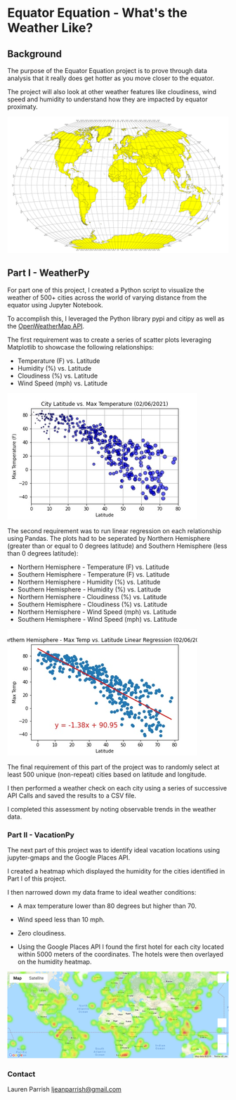 # Equator Equation - What's the Weather Like?

## Background

The purpose of the Equator Equation project is to prove through data analysis that it really does get hotter as you move closer to the equator.  

The project will also look at other weather features like cloudiness, wind speed and humidity to understand how they are impacted by equator proximaty. 

![Equator](Images/equatorsign.png)


## Part I - WeatherPy

For part one of this project, I created a Python script to visualize the weather of 500+ cities across the world of varying distance from the equator using Jupyter Notebook. 

To accomplish this, I leveraged the Python library pypi and citipy as well as the [OpenWeatherMap API](https://openweathermap.org/api).

The first requirement was to create a series of scatter plots leveraging Matplotlib to showcase the following relationships:

* Temperature (F) vs. Latitude
* Humidity (%) vs. Latitude
* Cloudiness (%) vs. Latitude
* Wind Speed (mph) vs. Latitude

![scatterplt1.jpg](weatherpy/scatterplt1.jpg)

The second requirement was to run linear regression on each relationship using Pandas. The plots had to be seperated by Northern Hemisphere (greater than or equal to 0 degrees latitude) and Southern Hemisphere (less than 0 degrees latitude):

* Northern Hemisphere - Temperature (F) vs. Latitude
* Southern Hemisphere - Temperature (F) vs. Latitude
* Northern Hemisphere - Humidity (%) vs. Latitude
* Southern Hemisphere - Humidity (%) vs. Latitude
* Northern Hemisphere - Cloudiness (%) vs. Latitude
* Southern Hemisphere - Cloudiness (%) vs. Latitude
* Northern Hemisphere - Wind Speed (mph) vs. Latitude
* Southern Hemisphere - Wind Speed (mph) vs. Latitude

![linplt1.jpg](weatherpy/linplt1.jpg)


The final requirement of this part of the project was to randomly select at least 500 unique (non-repeat) cities based on latitude and longitude.  

I then performed a weather check on each city using a series of successive API Calls and saved the results to a CSV file.

I completed this assessment by noting observable trends in the weather data.



### Part II - VacationPy

The next part of this project was to identify ideal vacation locations using jupyter-gmaps and the Google Places API.

I created a heatmap which displayed the humidity for the cities identified in Part I of this project.  

I then narrowed down my data frame to ideal weather conditions:

  * A max temperature lower than 80 degrees but higher than 70.

  * Wind speed less than 10 mph.

  * Zero cloudiness.

* Using the Google Places API I found the first hotel for each city located within 5000 meters of the coordinates. The hotels were then overlayed on the humidity heatmap.  

![Heatmap](Images/Heatmap.png)


### Contact
Lauren Parrish 
ljeanparrish@gmail.com

